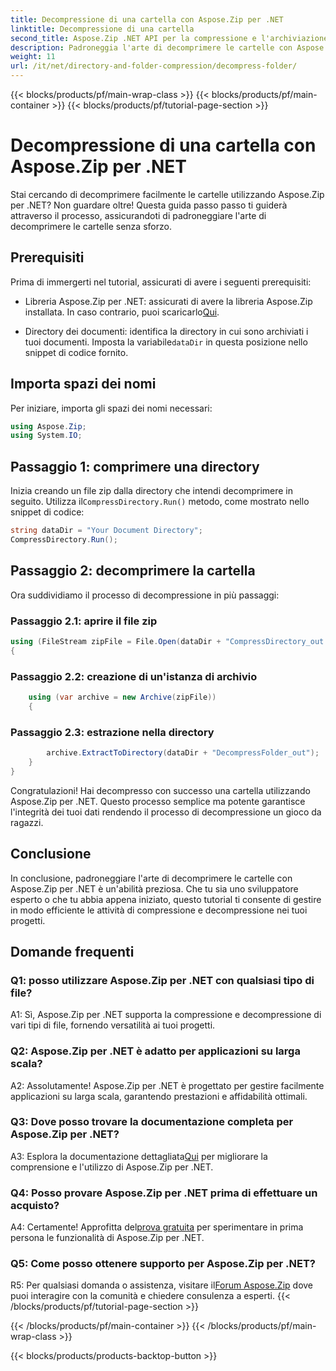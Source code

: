 ```yaml
---
title: Decompressione di una cartella con Aspose.Zip per .NET
linktitle: Decompressione di una cartella
second_title: Aspose.Zip .NET API per la compressione e l'archiviazione dei file
description: Padroneggia l'arte di decomprimere le cartelle con Aspose.Zip per .NET. Gestisci senza sforzo le attività di compressione nei tuoi progetti.
weight: 11
url: /it/net/directory-and-folder-compression/decompress-folder/
---
```


{{< blocks/products/pf/main-wrap-class >}}
{{< blocks/products/pf/main-container >}}
{{< blocks/products/pf/tutorial-page-section >}}

# Decompressione di una cartella con Aspose.Zip per .NET

Stai cercando di decomprimere facilmente le cartelle utilizzando Aspose.Zip per .NET? Non guardare oltre! Questa guida passo passo ti guiderà attraverso il processo, assicurandoti di padroneggiare l'arte di decomprimere le cartelle senza sforzo.

## Prerequisiti

Prima di immergerti nel tutorial, assicurati di avere i seguenti prerequisiti:

-  Libreria Aspose.Zip per .NET: assicurati di avere la libreria Aspose.Zip installata. In caso contrario, puoi scaricarlo[Qui](https://releases.aspose.com/zip/net/).

-  Directory dei documenti: identifica la directory in cui sono archiviati i tuoi documenti. Imposta la variabile`dataDir` in questa posizione nello snippet di codice fornito.

## Importa spazi dei nomi

Per iniziare, importa gli spazi dei nomi necessari:

```csharp
using Aspose.Zip;
using System.IO;
```

## Passaggio 1: comprimere una directory

 Inizia creando un file zip dalla directory che intendi decomprimere in seguito. Utilizza il`CompressDirectory.Run()` metodo, come mostrato nello snippet di codice:

```csharp
string dataDir = "Your Document Directory";
CompressDirectory.Run();
```

## Passaggio 2: decomprimere la cartella

Ora suddividiamo il processo di decompressione in più passaggi:

### Passaggio 2.1: aprire il file zip

```csharp
using (FileStream zipFile = File.Open(dataDir + "CompressDirectory_out.zip", FileMode.Open))
{
```

### Passaggio 2.2: creazione di un'istanza di archivio

```csharp
	using (var archive = new Archive(zipFile))
	{
```

### Passaggio 2.3: estrazione nella directory

```csharp
		archive.ExtractToDirectory(dataDir + "DecompressFolder_out");
	}
}
```

Congratulazioni! Hai decompresso con successo una cartella utilizzando Aspose.Zip per .NET. Questo processo semplice ma potente garantisce l'integrità dei tuoi dati rendendo il processo di decompressione un gioco da ragazzi.

## Conclusione

In conclusione, padroneggiare l'arte di decomprimere le cartelle con Aspose.Zip per .NET è un'abilità preziosa. Che tu sia uno sviluppatore esperto o che tu abbia appena iniziato, questo tutorial ti consente di gestire in modo efficiente le attività di compressione e decompressione nei tuoi progetti.

## Domande frequenti

### Q1: posso utilizzare Aspose.Zip per .NET con qualsiasi tipo di file?

A1: Sì, Aspose.Zip per .NET supporta la compressione e decompressione di vari tipi di file, fornendo versatilità ai tuoi progetti.

### Q2: Aspose.Zip per .NET è adatto per applicazioni su larga scala?

A2: Assolutamente! Aspose.Zip per .NET è progettato per gestire facilmente applicazioni su larga scala, garantendo prestazioni e affidabilità ottimali.

### Q3: Dove posso trovare la documentazione completa per Aspose.Zip per .NET?

 A3: Esplora la documentazione dettagliata[Qui](https://reference.aspose.com/zip/net/) per migliorare la comprensione e l'utilizzo di Aspose.Zip per .NET.

### Q4: Posso provare Aspose.Zip per .NET prima di effettuare un acquisto?

 A4: Certamente! Approfitta del[prova gratuita](https://releases.aspose.com/) per sperimentare in prima persona le funzionalità di Aspose.Zip per .NET.

### Q5: Come posso ottenere supporto per Aspose.Zip per .NET?

 R5: Per qualsiasi domanda o assistenza, visitare il[Forum Aspose.Zip](https://forum.aspose.com/c/zip/37) dove puoi interagire con la comunità e chiedere consulenza a esperti.
{{< /blocks/products/pf/tutorial-page-section >}}

{{< /blocks/products/pf/main-container >}}
{{< /blocks/products/pf/main-wrap-class >}}

{{< blocks/products/products-backtop-button >}}
